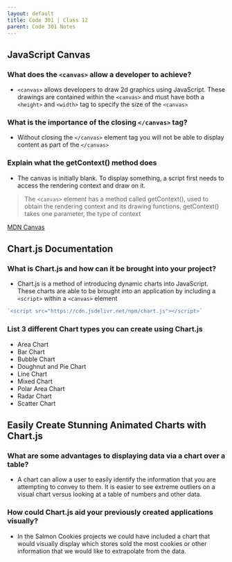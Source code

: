 ```yaml
---
layout: default
title: Code 301 | Class 12
parent: Code 301 Notes
---
```


## JavaScript Canvas

### What does the `<canvas>` allow a developer to achieve?

* `<canvas>` allows developers to draw 2d graphics using JavaScript. These drawings are contained within the `<canvas>` and must have both a `<height>` and `<width>` tag to specify the size of the `<canvas>`

### What is the importance of the closing `</canvas>` tag?

* Without closing the `</canvas>` element tag you will not be able to display content as part of the `</canvas>`  

### Explain what the getContext() method does

* The canvas is initially blank. To display something, a script first needs to access the rendering context and draw on it.

> The `<canvas>` element has a method called getContext(), used to obtain the rendering context and its drawing functions. getContext() takes one parameter, the type of context

[MDN Canvas](https://developer.mozilla.org/en-US/docs/Web/API/Canvas_API/Tutorial/Basic_usage)

## Chart.js Documentation

### What is Chart.js and how can it be brought into your project?

* Chart.js is a method of introducing dynamic charts into JavaScript. These charts are able to be brought into an application by including a `<script>` within a `<canvas>` element

```js
`<script src="https://cdn.jsdelivr.net/npm/chart.js"></script>`
```

### List 3 different Chart types you can create using Chart.js

* Area Chart
* Bar Chart
* Bubble Chart
* Doughnut and Pie Chart
* Line Chart
* Mixed Chart
* Polar Area Chart
* Radar Chart
* Scatter Chart

## Easily Create Stunning Animated Charts with Chart.js

### What are some advantages to displaying data via a chart over a table?

* A chart can allow a user to easily identify the information that you are attempting to convey to them. It is easier to see extreme outliers on a visual chart versus looking at a table of numbers and other data.

### How could Chart.js aid your previously created applications visually?

* In the Salmon Cookies projects we could have included a chart that would visually display which stores sold the most cookies or other information that we would like to extrapolate from the data.
